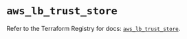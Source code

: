 # `aws_lb_trust_store`

Refer to the Terraform Registry for docs: [`aws_lb_trust_store`](https://registry.terraform.io/providers/hashicorp/aws/6.7.0/docs/resources/lb_trust_store).
